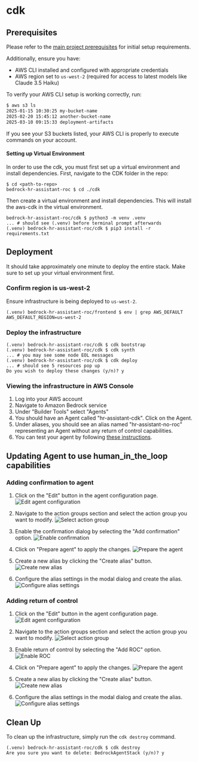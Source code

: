 # cdk

## Prerequisites

Please refer to the [main project prerequisites](../README.md) for initial setup requirements.

Additionally, ensure you have:
- AWS CLI installed and configured with appropriate credentials
- AWS region set to `us-west-2` (required for access to latest models like Claude 3.5 Haiku)

To verify your AWS CLI setup is working correctly, run:
```bash
$ aws s3 ls
2025-01-15 10:30:25 my-bucket-name
2025-02-20 15:45:12 another-bucket-name
2025-03-10 09:15:33 deployment-artifacts
```
If you see your S3 buckets listed, your AWS CLI is properly to execute commands on your account.

#### Setting up Virtual Environment

In order to use the cdk, you must first set up a virtual environment and install dependencies. First, navigate to the CDK folder in the repo:
```
$ cd <path-to-repo>
bedrock-hr-assistant-roc $ cd ./cdk
```

Then create a virtual environment and install dependencies. This will install the aws-cdk in the virtual environment.
```
bedrock-hr-assistant-roc/cdk $ python3 -m venv .venv
... # should see (.venv) before terminal prompt afterwards
(.venv) bedrock-hr-assistant-roc/cdk $ pip3 install -r requirements.txt
```

## Deployment

It should take approximately one minute to deploy the entire stack. Make sure to set up your virtual environment first.

### Confirm region is us-west-2
Ensure infrastructure is being deployed to `us-west-2`.
```
(.venv) bedrock-hr-assistant-roc/frontend $ env | grep AWS_DEFAULT
AWS_DEFAULT_REGION=us-west-2
```

### Deploy the infrastructure
```
(.venv) bedrock-hr-assistant-roc/cdk $ cdk bootstrap
(.venv) bedrock-hr-assistant-roc/cdk $ cdk synth 
... # you may see some node EOL messages
(.venv) bedrock-hr-assistant-roc/cdk $ cdk deploy 
... # should see 5 resources pop up
Do you wish to deploy these changes (y/n)? y
```

### Viewing the infrastructure in AWS Console

1. Log into your AWS account
2. Navigate to Amazon Bedrock service
3. Under "Builder Tools" select "Agents"
4. You should have an Agent called "hr-assistant-cdk". Click on the Agent.
5. Under aliases, you should see an alias named "hr-assistant-no-roc" representing an Agent without any return of control capabilities.
6. You can test your agent by following [these instructions](https://docs.aws.amazon.com/bedrock/latest/userguide/agents-test.html).

## Updating Agent to use human_in_the_loop capabilities

### Adding confirmation to agent

1. Click on the "Edit" button in the agent configuration page.
![Edit agent configuration](../images/console-edit-agent.png)

2. Navigate to the action groups section and select the action group you want to modify.
![Select action group](../images/console-click-on-action-group.png)

3. Enable the confirmation dialog by selecting the "Add confirmation" option.
![Enable confirmation](../images/console-add-confirmation.png)

4. Click on "Prepare agent" to apply the changes.
![Prepare the agent](../images/console-prepare-agent.png)

5. Create a new alias by clicking the "Create alias" button.
![Create new alias](../images/console-create-new-alias.png)

6. Configure the alias settings in the modal dialog and create the alias.
![Configure alias settings](../images/console-create-alias-modal.png)

### Adding return of control

1. Click on the "Edit" button in the agent configuration page.
![Edit agent configuration](../images/console-edit-agent.png)

2. Navigate to the action groups section and select the action group you want to modify.
![Select action group](../images/console-click-on-action-group.png)

3. Enable return of control by selecting the "Add ROC" option.
![Enable ROC](../images/console-add-roc.png)

4. Click on "Prepare agent" to apply the changes.
![Prepare the agent](../images/console-prepare-agent.png)

5. Create a new alias by clicking the "Create alias" button.
![Create new alias](../images/console-create-new-alias.png)

6. Configure the alias settings in the modal dialog and create the alias.
![Configure alias settings](../images/console-create-alias-modal.png)

## Clean Up
To clean up the infrastructure, simply run the `cdk destroy` command.
```
(.venv) bedrock-hr-assistant-roc/cdk $ cdk destroy
Are you sure you want to delete: BedrockAgentStack (y/n)? y
```